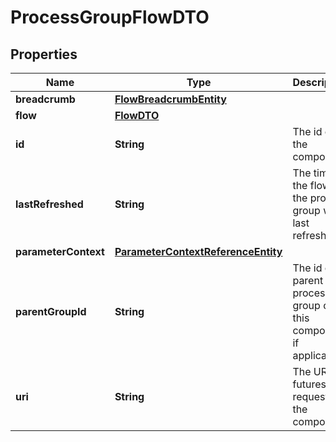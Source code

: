 # ProcessGroupFlowDTO

## Properties
Name | Type | Description | Notes
------------ | ------------- | ------------- | -------------
**breadcrumb** | [**FlowBreadcrumbEntity**](FlowBreadcrumbEntity.md) |  |  [optional]
**flow** | [**FlowDTO**](FlowDTO.md) |  |  [optional]
**id** | **String** | The id of the component. |  [optional]
**lastRefreshed** | **String** | The time the flow for the process group was last refreshed. |  [optional]
**parameterContext** | [**ParameterContextReferenceEntity**](ParameterContextReferenceEntity.md) |  |  [optional]
**parentGroupId** | **String** | The id of parent process group of this component if applicable. |  [optional]
**uri** | **String** | The URI for futures requests to the component. |  [optional]
